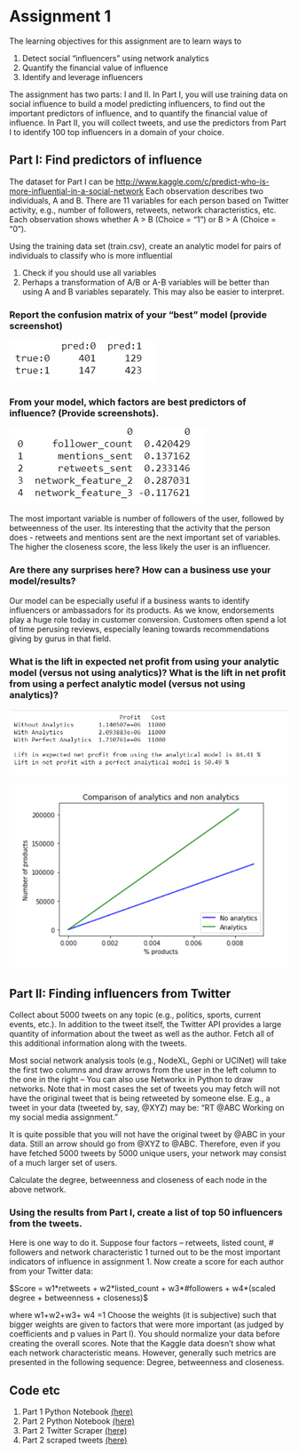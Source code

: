 # Assignment 1

The learning objectives for this assignment are to learn ways to

1. Detect social “influencers” using network analytics
2. Quantify the financial value of influence
3. Identify and leverage influencers 

The assignment has two parts: I and II. In Part I, you will use training data on social influence to build a model predicting influencers, to find out the important predictors of influence, and to quantify the financial value of influence. In Part II, you will collect tweets, and use the predictors from Part I to identify 100 top influencers in a domain of your choice. 

## Part I: Find predictors of influence

The dataset for Part I can be http://www.kaggle.com/c/predict-who-is-more-influential-in-a-social-network
Each observation describes two individuals, A and B. There are 11 variables for each person based on Twitter activity, e.g., number of followers, retweets, network characteristics, etc. Each observation shows whether A > B (Choice = “1”) or B > A (Choice = “0”). 

Using the training data set (train.csv), create an analytic model for pairs of individuals to classify who is more influential
1. Check if you should use all variables
2. Perhaps a transformation of A/B or A-B variables will be better than using A and B variables separately. This may also be easier to interpret. 

### Report the confusion matrix of your “best” model (provide screenshot)
![Confusion matrix](confusion_matrix.PNG)

### From your model, which factors are best predictors of influence? (Provide screenshots). 
![Feature Importance](feature_importance.PNG)

The most important variable is number of followers of the user, followed by betweenness of the user. Its interesting that the activity that the person does - retweets and mentions sent are the next important set of variables. The higher the closeness score, the less likely the user is an influencer.

### Are there any surprises here? How can a business use your model/results? 
Our model can be especially useful if a business wants to identify influencers or ambassadors for its products. As we know, endorsements play a huge role today in customer conversion. Customers often spend a lot of time perusing reviews, especially leaning towards recommendations giving by gurus in that field. 


### What is the lift in expected net profit from using your analytic model (versus not using analytics)? What is the lift in net profit from using a perfect analytic model (versus not using analytics)?

![Lift calculations](lift_chart_1.PNG)

![Lift chart](lift_chart_2.PNG)

## Part II: Finding influencers from Twitter 

Collect about 5000 tweets on any topic (e.g., politics, sports, current events, etc.). In addition to the tweet itself, the Twitter API provides a large quantity of information about the tweet as well as the author. Fetch all of this additional information along with the tweets. 

Most social network analysis tools (e.g., NodeXL, Gephi or UCINet) will take the first two columns and draw arrows from the user in the left column to the one in the right – You can also use Networkx in Python to draw networks. Note that in most cases the set of tweets you may fetch will not have the original tweet that is being retweeted by someone else. E.g., a tweet in your data (tweeted by, say, @XYZ) may be:  “RT @ABC Working on my social media assignment.” 

It is quite possible that you will not have the original tweet by @ABC in your data. Still an arrow should go from @XYZ to @ABC. Therefore, even if you have fetched 5000 tweets by 5000 unique users, your network may consist of a much larger set of users.

Calculate the degree, betweenness and closeness of each node in the above network. 

### Using the results from Part I, create a list of top 50 influencers from the tweets. 
Here is one way to do it. Suppose four factors – retweets, listed count, # followers and network characteristic 1 turned out to be the most important indicators of influence in assignment 1. Now create a score for each author from your Twitter data: 

$Score = w1*retweets + w2*listed_count + w3*#followers + w4*(scaled degree + betweenness + closeness)$ 

where w1+w2+w3+ w4 =1 Choose the weights (it is subjective) such that bigger weights are given to factors that were more important (as judged by coefficients and p values in Part I). You should normalize your data before creating the overall scores.  Note that the Kaggle data doesn’t show what each network characteristic means. However, generally such metrics are presented in the following sequence: Degree, betweenness and closeness. 

## Code etc

1. Part 1 Python Notebook [(here)](https://github.com/abhinaya08/social_media_analytics/blob/master/Assignment1/SMAPart1.ipynb)
2. Part 2 Python Notebook [(here)](https://github.com/abhinaya08/social_media_analytics/blob/master/Assignment1/SMA%20Part%202.ipynb)
3. Part 2 Twitter Scraper [(here)](https://github.com/abhinaya08/social_media_analytics/blob/master/Assignment1/twitter_scraper2.py)
4. Part 2 scraped tweets [(here)](https://github.com/abhinaya08/social_media_analytics/blob/master/Assignment1/part2.csv)



